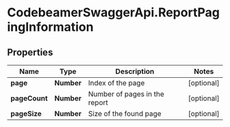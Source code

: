# CodebeamerSwaggerApi.ReportPagingInformation

## Properties
Name | Type | Description | Notes
------------ | ------------- | ------------- | -------------
**page** | **Number** | Index of the page | [optional] 
**pageCount** | **Number** | Number of pages in the report | [optional] 
**pageSize** | **Number** | Size of the found page | [optional] 
